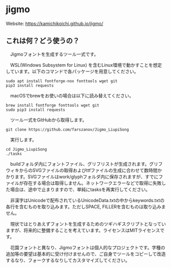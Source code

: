 # jigmo

Website: https://kamichikoichi.github.io/jigmo/

## これは何？どう使うの？

　Jigmoフォントを生成するツール一式です。

　WSL(Windows Subsystem for Linux) を含むLinux環境で動かすことを想定しています。以下のコマンドで各パッケージを用意してください。

```
sudo apt install fontforge-nox fonttools wget git
pip3 install requests
```

　macOSでbrewをお使いの場合は以下に読み替えてください。

```
brew install fontforge fonttools wget git
sudo pip3 install requests
```

　ツール一式をGitHubから取得します。

```
git clone https://github.com/farszanov/Jigmo_LiupiSong
```

　実行します。

```
cd Jigmo_LiupiSong
./tasks
```

　buildフォルダ内にフォントファイル、グリフリストが生成されます。グリフウィキからのSVGファイルの取得およびttfファイルの生成に合わせて数時間かかります。SVGファイルはwork/glyphフォルダ内に保存されますが、すでにファイルが存在する場合は取得しません。ネットワークエラーなどで取得に失敗した場合は、途中で止まりますので、単純にtasksを再実行してください。

　非漢字はUnicodeで配布されているUnicodeData.txtの中からkeywords.txtの各行を含むものを取り込みます。ただしSPACE, FILLERを含むものは取り込みません。

　現状ではとりあえずフォントを生成するためのツギハギスクリプトとなっていますが、将来的に整備することを考えています。ライセンスはMITライセンスです。

　花園フォントと異なり、Jigmoフォントは個人的なプロジェクトです。字種の追加等の要望は基本的に受け付けませんので、ご自身でツールをコピーして改造するなり、フォークするなりしてカスタマイズしてください。
